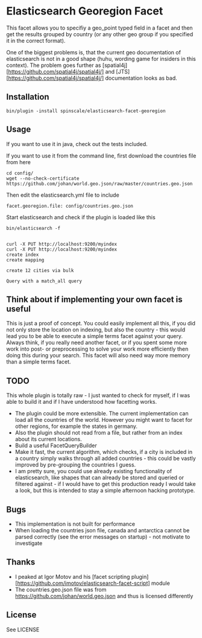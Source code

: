 # Elasticsearch Georegion Facet

This facet allows you to specifiy a geo_point typed field in a facet and then get the results grouped by country (or any other geo group if you specified it in the correct format).

One of the biggest problems is, that the current geo documentation of elasticsearch is not in a good shape (huhu, wording game for insiders in this context). The problem goes further as [spatial4j][https://github.com/spatial4j/spatial4j/] and [JTS][https://github.com/spatial4j/spatial4j/] documentation looks as bad.

## Installation

```
bin/plugin -install spinscale/elasticsearch-facet-georegion
```

## Usage

If you want to use it in java, check out the tests included.

If you want to use it from the command line, first download the countries file from here

```
cd config/
wget --no-check-certificate https://github.com/johan/world.geo.json/raw/master/countries.geo.json
```

Then edit the elasticsearch.yml file to include

```
facet.georegion.file: config/countries.geo.json
```

Start elasticsearch and check if the plugin is loaded like this

```
bin/elasticsearch -f


```



```
curl -X PUT http://localhost:9200/myindex
curl -X PUT http://localhost:9200/myindex
create index
create mapping
```

```
create 12 cities via bulk
```

```
Query with a match_all query
```

## Think about if implementing your own facet is useful

This is just a proof of concept. You could easily implement all this, if you did not only store the location on indexing, but also the country - this would lead you to be able to execute a simple terms facet against your query.
Always think, if you really need another facet, or if you spent some more work into post- or preprocessing to solve your work more efficiently then doing this during your search. This facet will also need way more memory than a simple terms facet.

## TODO

This whole plugin is totally raw - I just wanted to check for myself, if I was able to build it and if I have understood how facetting works.

* The plugin could be more extensible. The current implementation can load all the countries of the world. However you might want to facet for other regions, for example the states in germany.
* Also the plugin should not read from a file, but rather from an index about its current locations.
* Build a useful FacetQueryBuilder
* Make it fast, the current algorithm, which checks, if a city is included in a country simply walks through all added countries - this could be vastly improved by pre-grouping the countries I guess.
* I am pretty sure, you could use already existing functionality of elasticsearch, like shapes that can already be stored and queried or filtered against - if I would have to get this production ready I would take a look, but this is intended to stay a simple afternoon hacking prototype.

## Bugs

* This implementation is not built for performance
* When loading the countries json file, canada and antarctica cannot be parsed correctly (see the error messages on startup) - not motivate to investigate

## Thanks

* I peaked at Igor Motov and his [facet scripting plugin][https://github.com/imotov/elasticsearch-facet-script] module
* The countries.geo.json file was from https://github.com/johan/world.geo.json and thus is licensed differently

## License

See LICENSE

